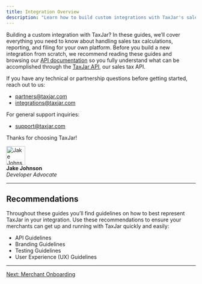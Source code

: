 ```yaml
---
title: Integration Overview
description: "Learn how to build custom integrations with TaxJar's sales tax API."
---
```


Building a custom integration with TaxJar? In these guides, we’ll cover everything you need to know about handling sales tax calculations, reporting, and filing for your own platform. Before you build a new integration from scratch, we recommend reading these guides and browsing our [API documentation](/api/reference/) so you fully understand what can be accomplished through the [TaxJar API](https://www.taxjar.com/api/), our sales tax API.

If you have any technical or partnership questions before getting started, reach out to us:

* [partners@taxjar.com](mailto:partners@taxjar.com)
* [integrations@taxjar.com](mailto:integrations@taxjar.com)

For general support inquiries:

* [support@taxjar.com](mailto:support@taxjar.com)

Thanks for choosing TaxJar!

<div class="flexbox author">
  <div class="flexbox-col">
    <img src="/images/guides/authors/jake.png" width="50" alt="Jake Johnson">
  </div>
  <div class="flexbox-col">
    <b>Jake Johnson</b><br>
    <em>Developer Advocate</em>
  </div>
</div>

---

## Recommendations

Throughout these guides you’ll find guidelines on how to best represent TaxJar in your integration. Use these recommendations to ensure your merchants can get up and running with TaxJar quickly and easily:

* API Guidelines
* Branding Guidelines
* Testing Guidelines
* User Experience (UX) Guidelines

---

<a href="/integrations/onboarding/" class="btn">Next: Merchant Onboarding</a>
